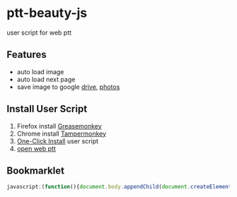 # ptt-beauty-js
user script for web ptt

## Features
* auto load image
* auto load next page
* save image to google [drive](https://drive.google.com/drive/my-drive?ltmpl=drive), [photos](https://plus.google.com/photos/yourphotos)

## Install User Script
1. Firefox install [Greasemonkey](https://addons.mozilla.org/zh-tw/firefox/addon/greasemonkey/)
2. Chrome install [Tampermonkey](https://chrome.google.com/webstore/detail/tampermonkey/dhdgffkkebhmkfjojejmpbldmpobfkfo)
3. [One-Click Install](https://github.com/wrenth04/ptt-beauty/raw/master/ptt_beauty.user.js) user script
4. [open web ptt](https://www.ptt.cc/bbs/beauty/index.html)

## Bookmarklet
```javascript
javascript:(function(){document.body.appendChild(document.createElement('script')).src='https://rawgithub.com/wrenth04/ptt-beauty/master/src/ptt-beauty.js?'+new Date().getTime();})();
```


